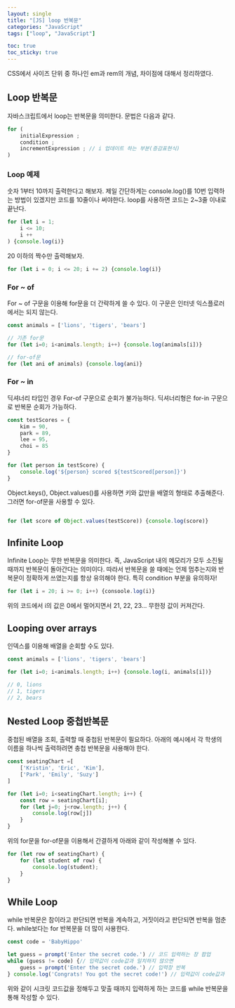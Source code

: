 ```yaml
---
layout: single
title: "[JS] loop 반복문"
categories: "JavaScript"
tags: ["loop", "JavaScript"]

toc: true
toc_sticky: true
---
```


CSS에서 사이즈 단위 중 하나인 em과 rem의 개념, 차이점에 대해서 정리하였다.  

## Loop 반복문
자바스크립트에서 loop는 반복문을 의미한다. 문법은 다음과 같다.

```javascript
for (
    initialExpression ;
    condition ;
    incrementExpression ; // i 업데이트 하는 부분(증감표현식)
)
```

### Loop 예제

숫자 1부터 10까지 출력한다고 해보자. 제일 간단하게는 console.log()를 10번 입력하는 방법이 있겠지만 코드를 10줄이나 써야한다. loop를 사용하면 코드는 2~3줄 이내로 끝난다.
 
```javascript
for (let i = 1;
    i <= 10;
    i ++
) {console.log(i)}
```

20 이하의 짝수만 출력해보자.

```javascript
for (let i = 0; i <= 20; i += 2) {console.log(i)}
```

### For ~ of
For ~ of 구문을 이용해 for문을 더 간략하게 쓸 수 있다. 이 구문은 인터넷 익스플로러에서는 되지 않는다.

```javascript
const animals = ['lions', 'tigers', 'bears']

// 기존 for문
for (let i=0; i<animals.length; i++) {console.log(animals[i])}

// for-of문
for (let ani of animals) {console.log(ani)}
```


### For ~ in
딕셔너리 타입인 경우 For-of 구문으로 순회가 불가능하다. 딕셔너리형은 for-in 구문으로 반복문 순회가 가능하다.

```javascript
const testScores = {
    kim = 90,
    park = 89,
    lee = 95,
    choi = 85
}

for (let person in testScore) {
    console.log('${person} scored ${testScored[person]}')
}
```

Object.keys(), Object.values()를 사용하면 키와 값만을 배열의 형태로 추출해준다. 그러면 for-of문을 사용할 수 있다.

```javascript

for (let score of Object.values(testScore)) {console.log(score)}
```



## Infinite Loop
Infinite Loop는 무한 반복문을 의미한다. 즉, JavaScript 내의 메모리가 모두 소진될 때까지 반복문이 돌아간다는 의미이다. 따라서 반복문을 쓸 때에는 언제 멈추는지와 반복문이 정확하게 쓰였는지를 항상 유의해야 한다. 특히 condition 부분을 유의하자!

```javascript
for (let i = 20; i >= 0; i++) {consoole.log(i)}
```

위의 코드에서 i의 값은 0에서 멀어지면서 21, 22, 23... 무한정 값이 커져간다. 


## Looping over arrays
인덱스를 이용해 배열을 순회할 수도 있다. 

```javascript
const animals = ['lions', 'tigers', 'bears']

for (let i=0; i<animals.length; i++) {console.log(i, animals[i])}

// 0, lions
// 1, tigers
// 2, bears
```


## Nested Loop 중첩반복문
중첩된 배열을 조회, 출력할 때 중첩된 반복문이 필요하다. 아래의 예시에서 각 학생의 이름을 하나씩 출력하려면 충첩 반복문을 사용해야 한다.

```javascript
const seatingChart =[
    ['Kristin', 'Eric', 'Kim'],
    ['Park', 'Emily', 'Suzy']
]

for (let i=0; i<seatingChart.length; i++) {
    const row = seatingChart[i];
    for (let j=0; j<row.length; j++) {
        console.log(row[j])
    }
}
```

위의 for문을 for-of문을 이용해서 간결하게 아래와 같이 작성해볼 수 있다.

```javascript
for (let row of seatingChart) {
    for (let student of row) {
        console.log(student);
    }
}
```



## While Loop
while 반복문은 참이라고 판단되면 반복을 계속하고, 거짓이라고 판단되면 반복을 멈춘다. while보다는 for 반복문을 더 많이 사용한다.

```javascript
const code = 'BabyHippo'

let guess = prompt('Enter the secret code.') // 코드 입력하는 창 팝업
while (guess != code) {// 입력값이 code값과 일치하지 않으면
    guess = prompt('Enter the secret code.') // 입력창 반복
} console.log('Congrats! You got the secret code!') // 입력값이 code값과 동일한 경우 출력문구
```

위와 같이 시크릿 코드값을 정해두고 맞출 때까지 입력하게 하는 코드를 while 반복문을 통해 작성할 수 있다. 
